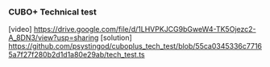 ### CUBO+ Technical test
[video] https://drive.google.com/file/d/1LHVPKJCG9bGweW4-TK5Ojezc2-A_8DN3/view?usp=sharing
[solution] https://github.com/psystingod/cuboplus_tech_test/blob/55ca0345336c77165a7f27f280b2d1d1a80e29ab/tech_test.ts